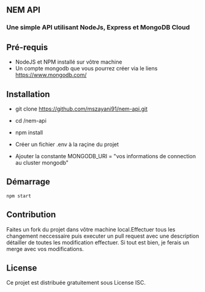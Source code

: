 ##  NEM API

### Une simple API utilisant NodeJs, Express et MongoDB Cloud 

## Pré-requis

- NodeJS et NPM installé sur vôtre machine
- Un compte mongodb que vous pourrez créer via le liens
  https://www.mongodb.com/



## Installation

- git clone https://github.com/mszayani91/nem-api.git

- cd /nem-api

- npm install 

- Créer un fichier .env à la raçine du projet 

- Ajouter la constante MONGODB_URI = "vos informations de connection au cluster mongodb"


## Démarrage
```
npm start
```
## Contribution

Faites un fork du projet dans vôtre machine local.Effectuer tous les changement neccessaire puis executer un pull request avec une description détailler de toutes les modification effectuer. Si tout est bien, je ferais un merge avec vos modifications.

## License

Ce projet est distribuée gratuitement sous License ISC.